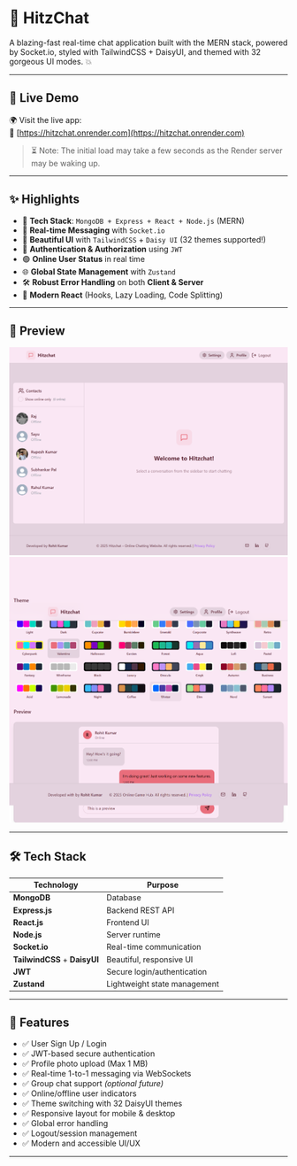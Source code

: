 # 💬 HitzChat

A blazing-fast real-time chat application built with the MERN stack, powered by Socket.io, styled with TailwindCSS + DaisyUI, and themed with 32 gorgeous UI modes. 💥

---

## 🚀 Live Demo

🌍 Visit the live app:  
🔗 [https://hitzchat.onrender.com](https://hitzchat.onrender.com)

> ⏳ Note: The initial load may take a few seconds as the Render server may be waking up.

---

## ✨ Highlights

- 🌟 **Tech Stack**: `MongoDB + Express + React + Node.js` (MERN)
- 🔌 **Real-time Messaging** with `Socket.io`
- 🎨 **Beautiful UI** with `TailwindCSS` + `Daisy UI` (32 themes supported!)
- 🔐 **Authentication & Authorization** using `JWT`
- 🟢 **Online User Status** in real time
- 🌐 **Global State Management** with `Zustand`
- 🛠️ **Robust Error Handling** on both **Client & Server**
- 🧠 **Modern React** (Hooks, Lazy Loading, Code Splitting)

---

## 📸 Preview

![Preview Image](frontend/public/hitzchat.onrender.com_.png)
![Preview Image](frontend/public/hitzchat.onrender.com_%20(1).png)

---

## 🛠️ Tech Stack

| Technology     | Purpose                    |
|----------------|----------------------------|
| **MongoDB**    | Database                   |
| **Express.js** | Backend REST API           |
| **React.js**   | Frontend UI                |
| **Node.js**    | Server runtime             |
| **Socket.io**  | Real-time communication    |
| **TailwindCSS** + **DaisyUI** | Beautiful, responsive UI |
| **JWT**        | Secure login/authentication |
| **Zustand**    | Lightweight state management |

---

## 🔧 Features

- ✅ User Sign Up / Login
- ✅ JWT-based secure authentication
- ✅ Profile photo upload (Max 1 MB)
- ✅ Real-time 1-to-1 messaging via WebSockets
- ✅ Group chat support *(optional future)*
- ✅ Online/offline user indicators
- ✅ Theme switching with 32 DaisyUI themes
- ✅ Responsive layout for mobile & desktop
- ✅ Global error handling
- ✅ Logout/session management
- ✅ Modern and accessible UI/UX

---


